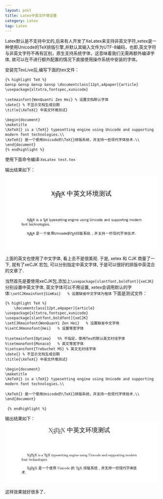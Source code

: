 ```yaml
---
layout: post
title: Latex中英文环境设置
category: Latex
tag: Latex
---
```


Latex默认是不支持中文的,后来有人开发了XeLatex来支持非英文字符,xetex是一种使用Unicode的TeX排版引擎,并默认其输入文件为UTF-8编码，也即,英文字符与非英文字符不再有区别，原生支持系统字体，这意味着我们无需再额外编译字体, 故可以在不进行额外配置的情况下直接使用操作系统中安装的字体。

安装完TexLive后,编写下面的tex文件：

	{% highlight TeX %}
    &ensp &ensp &ensp &ensp \documentclass[12pt,a4paper]{article}
	\usepackage{xltxtra,fontspec,xunicode}

	\setmainfont{WenQuanYi Zen Hei} % 设置文档默认字体
	\date{} % 不显示文档生成日期
	\title{\XeTeX{} 中英文环境测试}

	\begin{document}
	\maketitle
	\XeTeX{} is a \TeX{} typesetting engine using Unicode and supporting modern font technologies.\\
	\XeTeX{} 是一个使用Unicode的\TeX{}排版系统，并支持一些现代字体技术.\\
	\end{document}
	{% endhighlight %}

使用下面命令编译:`XeLatex test.tex`

输出结果如下：

![](/images/latex1.png)

上面的英文也使用了中文字体, 看上去不是很美观. 于是, xetex 和 CJK 商量了一下, 就有了xeCJK 宏包, 可以分别指定中英文字体, 于是可以很好的排版中英混合的文章了．

当然首先是要使用xeCJK包,添加上`\usepackage[slantfont,boldfont]{xeCJK}`
分别设置中英文字体, 英文字体可以不用设置, xetex会调用默认的字体:`\setCJKmainfont{SimKai}   % 设置缺省中文字体为楷体`
下面是测试文件：

	{% highlight TeX %}
		\documentclass[12pt,a4paper]{article}
	\usepackage{xltxtra,fontspec,xunicode}
	\usepackage[slantfont,boldfont]{xeCJK}
	\setCJKmainfont{WenQuanYi Zen Hei}   % 设置缺省中文字体
	%\setCJKmonofont{Hei}   % 设置等宽字体

	%\setmainfont{Optima}   %% 不指定，使用Tex的默认英文衬线字体
	%\setmonofont{Monaco}   % 英文等宽字体
	%\setsansfont{Trebuchet MS} % 英文无衬线字体
	\date{} % 不显示文档生成日期
	\title{\XeTeX{} 中英文环境测试}

	\begin{document}
	\maketitle
	\XeTeX{} is a \TeX{} typesetting engine using Unicode and supporting modern font technologies.\\

	\XeTeX{} 是一个使用Unicode的\TeX{}排版系统，并支持一些现代字体技术.\\
	\end{document}

	 {% endhighlight %}

输出结果如下：
![](/images/latex2.png)

这样效果就好很多了．


